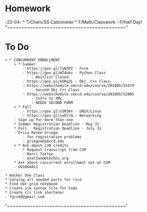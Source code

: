 # Homework
-23-04-
    * T/Chem/SS Calorimeter
    * F/Math/Classwork
    - F/Half Day!
"~~~~~~~~~~~~~~~~~~~~~~~~~~~~~~~~~~~~~~~~~~"
# To Do
    > * CONCURRENT ENROLLMENT
        > * Summer
            - https://goo.gl/7yNfPZ - Form
            - https://goo.gl/WT4oev - Python Class
                - Waitlist Closed
            - https://goo.gl/kGRgJL - Obj. C++ Class
            - https://webschedule.smccd.edu/course/201805/55479
                - Second Obj C++ Class
            - https://webschedule.smccd.edu/course/201805/52005
                - Intro to XML
                - NEEDS SECOND FORM
        > * Fall
            - https://goo.gl/sSMJ6Y - UNIX/Linux
            - https://goo.gl/LeQ7iN - Networking
        - Sign up for more than one
        * Summer Registration Deadline - May 31
        * Fall   Registration Deadline - July 31
        - Erica Renee Griego
            - for registration problems
            - griegoe@smccd.edu
        > * Ask about 130 credits
            * Request transcript from CSM
            - Marci Totten
            - mtotten@dtechhs.org
        * Ask about concurrent enrollment not at CSM
        - G01064811

    * Hacker One Class
    * Catalog all needed parts for rice
    * Find dot grid notebook
    * Create vim syntax file for todo
    * Create cli link shortener
    - fgcsk0@gmail.com
"~~~~~~~~~~~~~~~~~~~~~~~~~~~~~~~~~~~~~~~~~~"
